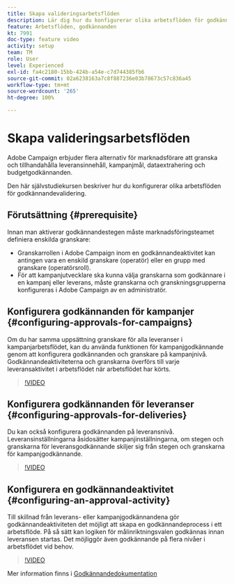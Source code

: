 ```yaml
---
title: Skapa valideringsarbetsflöden
description: Lär dig hur du konfigurerar olika arbetsflöden för godkännandevalidering.
feature: Arbetsflöden, godkännanden
kt: 7991
doc-type: feature video
activity: setup
team: TM
role: User
level: Experienced
exl-id: fa4c2180-15bb-424b-a54e-c7d744385fb6
source-git-commit: 02a6238163a7c8f887236e03b78673c57c836a45
workflow-type: tm+mt
source-wordcount: '265'
ht-degree: 100%

---
```


# Skapa valideringsarbetsflöden

Adobe Campaign erbjuder flera alternativ för marknadsförare att granska och tillhandahålla leveransinnehåll, kampanjmål, dataextrahering och budgetgodkännanden.

Den här självstudiekursen beskriver hur du konfigurerar olika arbetsflöden för godkännandevalidering.

## Förutsättning {#prerequisite}

Innan man aktiverar godkännandestegen måste marknadsföringsteamet definiera enskilda granskare:

* Granskarrollen i Adobe Campaign inom en godkännandeaktivitet kan antingen vara en enskild granskare (operatör) eller en grupp med granskare (operatörsroll).
* För att kampanjutvecklare ska kunna välja granskarna som godkännare i en kampanj eller leverans, måste granskarna och granskningsgrupperna konfigureras i Adobe Campaign av en administratör.

## Konfigurera godkännanden för kampanjer   {#configuring-approvals-for-campaigns}

Om du har samma uppsättning granskare för alla leveranser i kampanjarbetsflödet, kan du använda funktionen för kampanjgodkännande genom att konfigurera godkännanden och granskare på kampanjnivå. Godkännandeaktiviteterna och granskarna överförs till varje leveransaktivitet i arbetsflödet när arbetsflödet har körts.

>[!VIDEO](https://video.tv.adobe.com/v/25175?quality=12)

## Konfigurera godkännanden för leveranser   {#configuring-approvals-for-deliveries}

Du kan också konfigurera godkännanden på leveransnivå. Leveransinställningarna åsidosätter kampanjinställningarna, om stegen och granskarna för leveransgodkännande skiljer sig från stegen och granskarna för kampanjgodkännande.

>[!VIDEO](https://video.tv.adobe.com/v/25176?quality=12)

## Konfigurera en godkännandeaktivitet   {#configuring-an-approval-activity}

Till skillnad från leverans- eller kampanjgodkännandena gör godkännandeaktiviteten det möjligt att skapa en godkännandeprocess i ett arbetsflöde. På så sätt kan logiken för målinriktningsvalen godkännas innan leveransen startas. Det möjliggör även godkännande på flera nivåer i arbetsflödet vid behov.

>[!VIDEO](https://video.tv.adobe.com/v/25174?quality=12)

Mer information finns i [Godkännandedokumentation](https://experienceleague.adobe.com/docs/campaign-classic/using/automating-with-workflows/flow-control-activities/approval.html?lang=sv)
